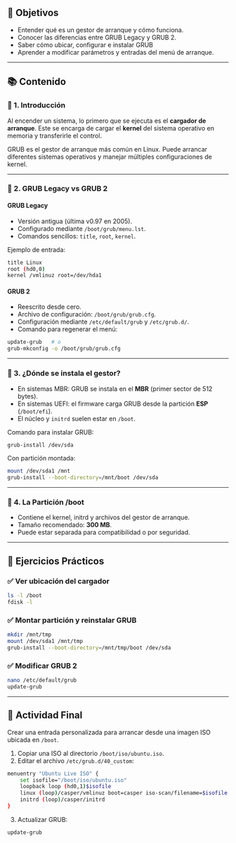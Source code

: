 
## 🎯 Objetivos

- Entender qué es un gestor de arranque y cómo funciona.
- Conocer las diferencias entre GRUB Legacy y GRUB 2.
- Saber cómo ubicar, configurar e instalar GRUB    
- Aprender a modificar parámetros y entradas del menú de arranque.

---

## 📚 Contenido

### 🔹 1. Introducción

Al encender un sistema, lo primero que se ejecuta es el **cargador de arranque**. Este se encarga de cargar el **kernel** del sistema operativo en memoria y transferirle el control.

GRUB es el gestor de arranque más común en Linux. Puede arrancar diferentes sistemas operativos y manejar múltiples configuraciones de kernel.

---

### 🔹 2. GRUB Legacy vs GRUB 2

#### GRUB Legacy

- Versión antigua (última v0.97 en 2005).
- Configurado mediante `/boot/grub/menu.lst`.
- Comandos sencillos: `title`, `root`, `kernel`.

Ejemplo de entrada:

```bash
title Linux
root (hd0,0)
kernel /vmlinuz root=/dev/hda1
```

#### GRUB 2

- Reescrito desde cero.
- Archivo de configuración: `/boot/grub/grub.cfg`.
- Configuración mediante `/etc/default/grub` y `/etc/grub.d/`.
- Comando para regenerar el menú:

```bash
update-grub   # o
grub-mkconfig -o /boot/grub/grub.cfg
```

---

### 🔹 3. ¿Dónde se instala el gestor?

- En sistemas MBR: GRUB se instala en el **MBR** (primer sector de 512 bytes).
- En sistemas UEFI: el firmware carga GRUB desde la partición **ESP** (`/boot/efi`).
- El núcleo y `initrd` suelen estar en `/boot`.

Comando para instalar GRUB:

```bash
grub-install /dev/sda
```

Con partición montada:

```bash
mount /dev/sda1 /mnt
grub-install --boot-directory=/mnt/boot /dev/sda
```

---

### 🔹 4. La Partición /boot

- Contiene el kernel, initrd y archivos del gestor de arranque.
- Tamaño recomendado: **300 MB**.
- Puede estar separada para compatibilidad o por seguridad.

---

## 🧪 Ejercicios Prácticos

### ✅ Ver ubicación del cargador

```bash
ls -l /boot
fdisk -l
```

### ✅ Montar partición y reinstalar GRUB

```bash
mkdir /mnt/tmp
mount /dev/sda1 /mnt/tmp
grub-install --boot-directory=/mnt/tmp/boot /dev/sda
```

### ✅ Modificar GRUB 2

```bash
nano /etc/default/grub
update-grub
```

---

## 📝 Actividad Final

Crear una entrada personalizada para arrancar desde una imagen ISO ubicada en `/boot`.

1. Copiar una ISO al directorio `/boot/iso/ubuntu.iso`.
2. Editar el archivo `/etc/grub.d/40_custom`:

```bash
menuentry "Ubuntu Live ISO" {
    set isofile="/boot/iso/ubuntu.iso"
    loopback loop (hd0,1)$isofile
    linux (loop)/casper/vmlinuz boot=casper iso-scan/filename=$isofile noeject noprompt splash --
    initrd (loop)/casper/initrd
}
```

3. Actualizar GRUB:

```bash
update-grub
```
